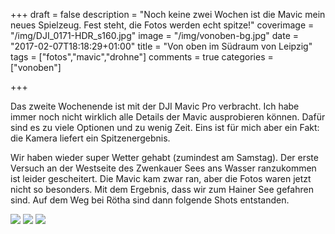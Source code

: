 +++
draft = false
description = "Noch keine zwei Wochen ist die Mavic mein neues Spielzeug. Fest steht, die Fotos werden echt spitze!"
coverimage = "/img/DJI_0171-HDR_s160.jpg"
image = "/img/vonoben-bg.jpg"
date = "2017-02-07T18:18:29+01:00"
title = "Von oben im Südraum von Leipzig"
tags = ["fotos","mavic","drohne"]
comments = true
categories = ["vonoben"]

+++

Das zweite Wochenende ist mit der DJI Mavic Pro verbracht. Ich habe immer noch nicht wirklich alle Details der Mavic ausprobieren können. Dafür sind es zu viele Optionen und zu wenig Zeit. Eins ist für mich aber ein Fakt: die Kamera liefert ein Spitzenergebnis.

Wir haben wieder super Wetter gehabt (zumindest am Samstag). Der erste Versuch an der Westseite des Zwenkauer Sees ans Wasser ranzukommen ist leider gescheitert. Die Mavic kam zwar ran, aber die Fotos waren jetzt nicht so besonders. Mit dem Ergebnis, dass wir zum Hainer See gefahren sind. Auf dem Weg bei Rötha sind dann folgende Shots entstanden.

<img src="/img/DJI_0157-HDR.jpg" class="img-responsive" >

<img src="/img/DJI_0171-HDR.jpg" class="img-responsive" >

<img src="/img/DJI_0172-HDR.jpg" class="img-responsive" >
